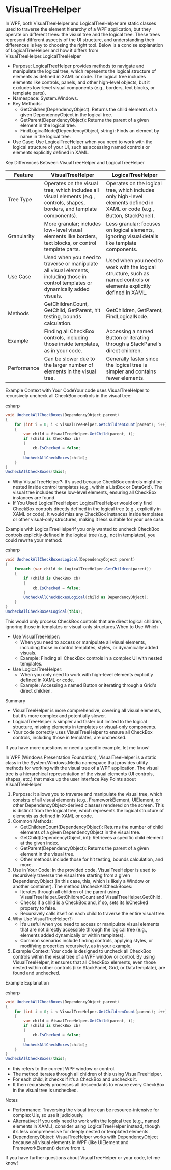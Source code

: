 

# VisualTreeHelper

In WPF, both VisualTreeHelper and LogicalTreeHelper are static classes used to traverse the element hierarchy of a WPF application, but they operate on different trees: the visual tree and the logical tree. These trees represent different aspects of the UI structure, and understanding their differences is key to choosing the right tool. Below is a concise explanation of LogicalTreeHelper and how it differs from VisualTreeHelper.LogicalTreeHelper

- Purpose: LogicalTreeHelper provides methods to navigate and manipulate the logical tree, which represents the logical structure of elements as defined in XAML or code. The logical tree includes elements like controls, panels, and other high-level objects, but it excludes low-level visual components (e.g., borders, text blocks, or template parts).
- Namespace: System.Windows.
- Key Methods:
  - GetChildren(DependencyObject): Returns the child elements of a given DependencyObject in the logical tree.
  - GetParent(DependencyObject): Returns the parent of a given element in the logical tree.
  - FindLogicalNode(DependencyObject, string): Finds an element by name in the logical tree.
- Use Case: Use LogicalTreeHelper when you need to work with the logical structure of your UI, such as accessing named controls or elements explicitly defined in XAML.

Key Differences Between VisualTreeHelper and LogicalTreeHelper

| Feature     | VisualTreeHelper                                             | LogicalTreeHelper                                            |
| ----------- | ------------------------------------------------------------ | ------------------------------------------------------------ |
| Tree Type   | Operates on the visual tree, which includes all visual elements (e.g., controls, shapes, borders, and template components). | Operates on the logical tree, which includes only high-level elements defined in XAML or code (e.g., Button, StackPanel). |
| Granularity | More granular; includes low-level visual elements like borders, text blocks, or control template parts. | Less granular; focuses on logical elements, ignoring visual details like template components. |
| Use Case    | Used when you need to traverse or manipulate all visual elements, including those in control templates or dynamically added visuals. | Used when you need to work with the logical structure, such as named controls or elements explicitly defined in XAML. |
| Methods     | GetChildrenCount, GetChild, GetParent, hit testing, bounds calculation. | GetChildren, GetParent, FindLogicalNode.                     |
| Example     | Finding all CheckBox controls, including those inside templates, as in your code. | Accessing a named Button or iterating through a StackPanel's direct children. |
| Performance | Can be slower due to the larger number of elements in the visual tree. | Generally faster since the logical tree is simpler and contains fewer elements. |

Example Context with Your CodeYour code uses VisualTreeHelper to recursively uncheck all CheckBox controls in the visual tree:

csharp



```csharp
void UncheckAllCheckBoxes(DependencyObject parent)
{
    for (int i = 0; i < VisualTreeHelper.GetChildrenCount(parent); i++)
    {
        var child = VisualTreeHelper.GetChild(parent, i);
        if (child is CheckBox cb)
        {
            cb.IsChecked = false;
        }
        UncheckAllCheckBoxes(child);
    }
}
UncheckAllCheckBoxes(this);
```

- Why VisualTreeHelper?: It’s used because CheckBox controls might be nested inside control templates (e.g., within a ListBox or DataGrid). The visual tree includes these low-level elements, ensuring all CheckBox instances are found.
- If You Used LogicalTreeHelper: LogicalTreeHelper would only find CheckBox controls directly defined in the logical tree (e.g., explicitly in XAML or code). It would miss any CheckBox instances inside templates or other visual-only structures, making it less suitable for your use case.

Example with LogicalTreeHelperIf you only wanted to uncheck CheckBox controls explicitly defined in the logical tree (e.g., not in templates), you could rewrite your method:

csharp



```csharp
void UncheckAllCheckBoxesLogical(DependencyObject parent)
{
    foreach (var child in LogicalTreeHelper.GetChildren(parent))
    {
        if (child is CheckBox cb)
        {
            cb.IsChecked = false;
        }
        UncheckAllCheckBoxesLogical(child as DependencyObject);
    }
}
UncheckAllCheckBoxesLogical(this);
```

This would only process CheckBox controls that are direct logical children, ignoring those in templates or visual-only structures.When to Use Which

- Use VisualTreeHelper:
  - When you need to access or manipulate all visual elements, including those in control templates, styles, or dynamically added visuals.
  - Example: Finding all CheckBox controls in a complex UI with nested templates.
- Use LogicalTreeHelper:
  - When you only need to work with high-level elements explicitly defined in XAML or code.
  - Example: Accessing a named Button or iterating through a Grid's direct children.

Summary

- VisualTreeHelper is more comprehensive, covering all visual elements, but it’s more complex and potentially slower.
- LogicalTreeHelper is simpler and faster but limited to the logical structure, missing elements in templates or visual-only components.
- Your code correctly uses VisualTreeHelper to ensure all CheckBox controls, including those in templates, are unchecked.

If you have more questions or need a specific example, let me know!





In WPF (Windows Presentation Foundation), VisualTreeHelper is a static class in the System.Windows.Media namespace that provides utility methods for working with the visual tree of a WPF application. The visual tree is a hierarchical representation of the visual elements (UI controls, shapes, etc.) that make up the user interface.Key Points about VisualTreeHelper

1. Purpose: It allows you to traverse and manipulate the visual tree, which consists of all visual elements (e.g., FrameworkElement, UIElement, or other DependencyObject-derived classes) rendered on the screen. This is distinct from the logical tree, which represents the logical structure of elements as defined in XAML or code.
2. Common Methods:
   - GetChildrenCount(DependencyObject): Returns the number of child elements of a given DependencyObject in the visual tree.
   - GetChild(DependencyObject, int): Retrieves a specific child element at the given index.
   - GetParent(DependencyObject): Returns the parent of a given element in the visual tree.
   - Other methods include those for hit testing, bounds calculation, and more.
3. Use in Your Code: In the provided code, VisualTreeHelper is used to recursively traverse the visual tree starting from a given DependencyObject (in this case, this, which is likely a Window or another container). The method UncheckAllCheckBoxes:
   - Iterates through all children of the parent using VisualTreeHelper.GetChildrenCount and VisualTreeHelper.GetChild.
   - Checks if a child is a CheckBox and, if so, sets its IsChecked property to false.
   - Recursively calls itself on each child to traverse the entire visual tree.
4. Why Use VisualTreeHelper?:
   - It’s useful when you need to access or manipulate visual elements that are not directly accessible through the logical tree (e.g., elements added dynamically or within templates).
   - Common scenarios include finding controls, applying styles, or modifying properties recursively, as in your example.
5. Example Context: Your code is designed to uncheck all CheckBox controls within the visual tree of a WPF window or control. By using VisualTreeHelper, it ensures that all CheckBox elements, even those nested within other controls (like StackPanel, Grid, or DataTemplate), are found and unchecked.

Example Explanation

csharp



```csharp
void UncheckAllCheckBoxes(DependencyObject parent)
{
    for (int i = 0; i < VisualTreeHelper.GetChildrenCount(parent); i++)
    {
        var child = VisualTreeHelper.GetChild(parent, i);
        if (child is CheckBox cb)
        {
            cb.IsChecked = false;
        }
        UncheckAllCheckBoxes(child);
    }
}
UncheckAllCheckBoxes(this);
```

- this refers to the current WPF window or control.
- The method iterates through all children of this using VisualTreeHelper.
- For each child, it checks if it’s a CheckBox and unchecks it.
- It then recursively processes all descendants to ensure every CheckBox in the visual tree is unchecked.

Notes

- Performance: Traversing the visual tree can be resource-intensive for complex UIs, so use it judiciously.
- Alternative: If you only need to work with the logical tree (e.g., named elements in XAML), consider using LogicalTreeHelper instead, though it’s less comprehensive for deeply nested or templated elements.
- DependencyObject: VisualTreeHelper works with DependencyObject because all visual elements in WPF (like UIElement and FrameworkElement) derive from it.

If you have further questions about VisualTreeHelper or your code, let me know!

